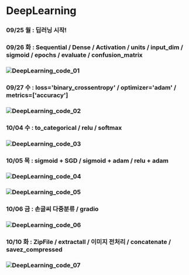 # DeepLearning

### 09/25 월 : 딥러닝 시작!
### 09/26 화 : Sequential / Dense / Activation / units / input_dim / sigmoid / epochs / evaluate / confusion_matrix
### ![DeepLearning_code_01](https://github.com/Jang-jw/DeepLearning/assets/134268098/680f1f4f-ad7d-4f10-8951-974b1d3d1dae)
### 09/27 수 : loss='binary_crossentropy' / optimizer='adam' / metrics=['accuracy'] 
### ![DeepLearning_code_02](https://github.com/Jang-jw/DeepLearning/assets/134268098/eb0b1391-61cd-4d11-bb1e-10c44115ab6d)
### 10/04 수 : to_categorical / relu / softmax
### ![DeepLearning_code_03](https://github.com/Jang-jw/DeepLearning/assets/134268098/6cb1d89f-e769-4ff6-a544-b1d7cdcf3630)
### 10/05 목 : sigmoid + SGD / sigmoid + adam / relu + adam 
### ![DeepLearning_code_04](https://github.com/Jang-jw/DeepLearning/assets/134268098/23fa584c-68d8-4870-b9dd-63c304a9e24e)
### ![DeepLearning_code_05](https://github.com/Jang-jw/DeepLearning/assets/134268098/bcd3e92e-1891-4794-8d5c-b24830ad0cda)
### 10/06 금 : 손글씨 다중분류 / gradio 
### ![DeepLearning_code_06](https://github.com/Jang-jw/DeepLearning/assets/134268098/b7144c01-d1b3-4f70-856c-63501d1a0656)
### 10/10 화 : ZipFile / extractall / 이미지 전처리 / concatenate / savez_compressed 
### ![DeepLearning_code_07](https://github.com/Jang-jw/DeepLearning/assets/134268098/00d63918-a607-4abe-be68-9773f2e16c54)
